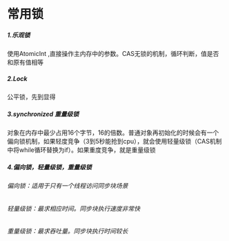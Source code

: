 # 常用锁
##### 1.乐观锁
使用AtomicInt ,直接操作主内存中的参数。CAS无锁的机制，循环判断，值是否和原有值相等
##### 2.Lock
公平锁，先到显得
##### 3.synchronized 重量级锁
对象在内存中最少占用16个字节，16的倍数。普通对象再初始化的时候会有一个偏向锁机制，如果轻度竞争（3到5秒能抢到cpu），就会使用轻量级锁（CAS机制中将while循环替换为if）。如果重度竞争，就是重量级锁
##### 4.偏向锁，轻量级锁，重量级锁
###### 偏向锁：适用于只有一个线程访问同步块场景
###### 轻量级锁：最求相应时间。同步块执行速度非常快
###### 重量级锁：最求吞吐量。同步块执行时间较长
